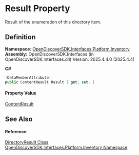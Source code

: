 # Result Property


Result of the enumeration of this directory item.



## Definition
**Namespace:** <a href="05ac8cdb-ff0b-7a5c-da07-61a1da637cb0">OpenDiscoverSDK.Interfaces.Platform.Inventory</a>  
**Assembly:** OpenDiscoverSDK.Interfaces (in OpenDiscoverSDK.Interfaces.dll) Version: 2025.4.4.0 (2025.4.4)

**C#**
``` C#
[DataMemberAttribute]
public ContentResult Result { get; set; }
```



#### Property Value
<a href="ff0037ea-a44f-2c8c-d4c2-7a636e133434">ContentResult</a>

## See Also


#### Reference
<a href="3e89aad0-b027-bbf4-adef-f42b8fcc23eb">DirectoryResult Class</a>  
<a href="05ac8cdb-ff0b-7a5c-da07-61a1da637cb0">OpenDiscoverSDK.Interfaces.Platform.Inventory Namespace</a>  
